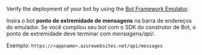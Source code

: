 Verify the deployment of your bot by using the [Bot Framework Emulator](~/bot-service-debug-emulator.md). 

Insira o bot **ponto de extremidade de mensagens** na barra de endereços do emulador. Se você compilou seu bot com o SDK do construtor de Bot, o ponto de extremidade deve terminar com *mensagens/api/*.

Exemplo: `https://<appname>.azurewebsites.net/api/messages`
